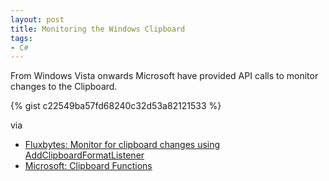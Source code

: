 ```yaml
---
layout: post
title: Monitoring the Windows Clipboard
tags:
- C#
---
```

From Windows Vista onwards Microsoft have provided API calls to monitor changes to the Clipboard.

{% gist c22549ba57fd68240c32d53a82121533 %}

via

- [Fluxbytes: Monitor for clipboard changes using AddClipboardFormatListener](https://www.fluxbytes.com/csharp/how-to-monitor-for-clipboard-changes-using-addclipboardformatlistener/)
- [Microsoft: Clipboard Functions](https://msdn.microsoft.com/en-us/library/windows/desktop/ff468802(v=vs.85).aspx)
